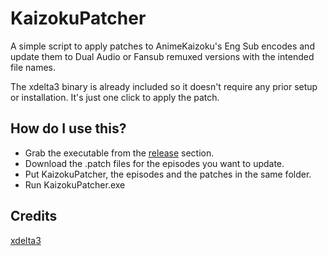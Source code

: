 # KaizokuPatcher
A simple script to apply patches to AnimeKaizoku's Eng Sub encodes and update them to Dual Audio or Fansub remuxed versions with the intended file names.

The xdelta3 binary is already included so it doesn't require any prior setup or installation. It's just one click to apply the patch.

## How do I use this?

- Grab the executable from the [release](https://github.com/AnimeKaizoku/KaizokuPatcher/releases) section.
- Download the .patch files for the episodes you want to update.
- Put KaizokuPatcher, the episodes and the patches in the same folder.
- Run KaizokuPatcher.exe

## Credits
[xdelta3](https://github.com/jmacd/xdelta)
